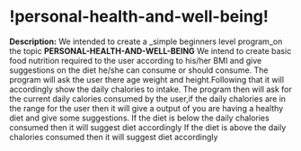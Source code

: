 # !personal-health-and-well-being!
**Description:** We intended to create a _simple beginners level program_on the topic **PERSONAL-HEALTH-AND-WELL-BEING** 
We intend to create basic food nutrition required to the user according to his/her BMI and give suggestions on the diet he/she can consume or should consume.
The program will ask the user there age weight and height.Following that it will accordingly show the daily chalories to intake.
The program then will ask for the current daily calories consumed by the user,if the daily chalories are in the range for the user then it will give a output of you are having a healthy diet and give some suggestions.
If the diet is below the daily chalories consumed then it will suggest diet accordingly 
If the diet is above the daily chalories consumed then it will suggest diet accordingly
